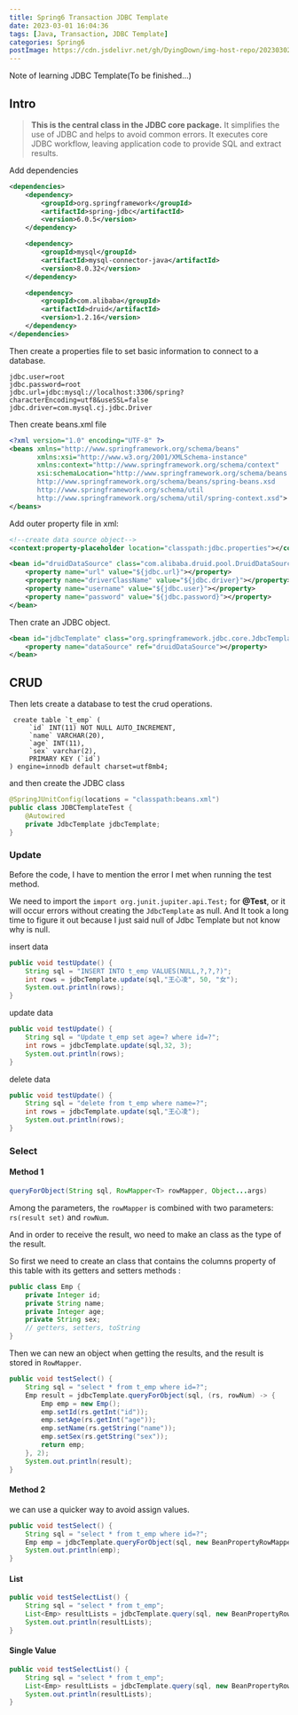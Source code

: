 ```yaml
---
title: Spring6 Transaction JDBC Template
date: 2023-03-01 16:04:36
tags: [Java, Transaction, JDBC Template]
categories: Spring6
postImage: https://cdn.jsdelivr.net/gh/DyingDown/img-host-repo/202303020030809.jpg
---
```


Note of learning JDBC Template(To be finished...)

<!--more-->

## Intro

> **This is the central class in the JDBC core package.** It simplifies the use of JDBC and helps to avoid common errors. It executes core JDBC workflow, leaving application code to provide SQL and extract results. 

Add dependencies

```xml
<dependencies>
    <dependency>
        <groupId>org.springframework</groupId>
        <artifactId>spring-jdbc</artifactId>
        <version>6.0.5</version>
    </dependency>

    <dependency>
        <groupId>mysql</groupId>
        <artifactId>mysql-connector-java</artifactId>
        <version>8.0.32</version>
    </dependency>

    <dependency>
        <groupId>com.alibaba</groupId>
        <artifactId>druid</artifactId>
        <version>1.2.16</version>
    </dependency>
</dependencies>
```

Then create a properties file to set basic information to connect to a database.

```properties
jdbc.user=root
jdbc.password=root
jdbc.url=jdbc:mysql://localhost:3306/spring?characterEncoding=utf8&useSSL=false
jdbc.driver=com.mysql.cj.jdbc.Driver
```

Then create beans.xml file

```xml
<?xml version="1.0" encoding="UTF-8" ?>
<beans xmlns="http://www.springframework.org/schema/beans"
       xmlns:xsi="http://www.w3.org/2001/XMLSchema-instance"
       xmlns:context="http://www.springframework.org/schema/context"
       xsi:schemaLocation="http://www.springframework.org/schema/beans
       http://www.springframework.org/schema/beans/spring-beans.xsd
       http://www.springframework.org/schema/util
       http://www.springframework.org/schema/util/spring-context.xsd">
</beans>
```

Add outer property file in xml:

```xml
<!--create data source object-->
<context:property-placeholder location="classpath:jdbc.properties"></context:property-placeholder>

<bean id="druidDataSource" class="com.alibaba.druid.pool.DruidDataSource">
    <property name="url" value="${jdbc.url}"></property>
    <property name="driverClassName" value="${jdbc.driver}"></property>
    <property name="username" value="${jdbc.user}"></property>
    <property name="password" value="${jdbc.password}"></property>
</bean>
```

Then crate an JDBC object.

```xml
<bean id="jdbcTemplate" class="org.springframework.jdbc.core.JdbcTemplate">
    <property name="dataSource" ref="druidDataSource"></property>
</bean>
```

## CRUD

Then lets create a database to test the crud operations.

```mysql
 create table `t_emp` (
     `id` INT(11) NOT NULL AUTO_INCREMENT,
     `name` VARCHAR(20),
     `age` INT(11),
     `sex` varchar(2),
     PRIMARY KEY (`id`)
) engine=innodb default charset=utf8mb4;
```

and then create the JDBC class

```java
@SpringJUnitConfig(locations = "classpath:beans.xml")
public class JDBCTemplateTest {
    @Autowired
    private JdbcTemplate jdbcTemplate;
}
```

### Update

Before the code, I have to mention the error I met when running the test method.

We need to import the `import org.junit.jupiter.api.Test;` for **@Test**, or it will occur errors without creating the `JdbcTemplate` as null. And It took a long time to figure it out because I just said null of Jdbc Template but not know why is null. 

insert data

```java
public void testUpdate() {
    String sql = "INSERT INTO t_emp VALUES(NULL,?,?,?)";
    int rows = jdbcTemplate.update(sql,"王心凌", 50, "女");
    System.out.println(rows);
}
```

update data

```java
public void testUpdate() {
    String sql = "Update t_emp set age=? where id=?";
    int rows = jdbcTemplate.update(sql,32, 3);
    System.out.println(rows);
}
```

delete data

```java
public void testUpdate() {
    String sql = "delete from t_emp where name=?";
    int rows = jdbcTemplate.update(sql,"王心凌");
    System.out.println(rows);
}
```

### Select

#### Method 1

```java
queryForObject(String sql, RowMapper<T> rowMapper, Object...args)
```

Among the parameters, the `rowMapper` is combined with two parameters: `rs(result set)` and `rowNum`.

And in order to receive the result, wo need to make an class as the type of the result.  

So first we need to create an class that contains the columns property of this table with its getters and setters methods :

```java
public class Emp {
    private Integer id;
    private String name;
    private Integer age;
    private String sex;
    // getters, setters, toString
}
```

Then we can new an object when getting the results, and the result is stored in `RowMapper`.

```java
public void testSelect() {
    String sql = "select * from t_emp where id=?";
    Emp result = jdbcTemplate.queryForObject(sql, (rs, rowNum) -> {
        Emp emp = new Emp();
        emp.setId(rs.getInt("id"));
        emp.setAge(rs.getInt("age"));
        emp.setName(rs.getString("name"));
        emp.setSex(rs.getString("sex"));
        return emp;
    }, 2);
    System.out.println(result);
}
```

#### Method 2

we can use a quicker way to avoid assign values.

```java
public void testSelect() {
    String sql = "select * from t_emp where id=?";
    Emp emp = jdbcTemplate.queryForObject(sql, new BeanPropertyRowMapper<>(Emp.class), 2);
    System.out.println(emp);
}
```

#### List

```java
public void testSelectList() {
    String sql = "select * from t_emp";
    List<Emp> resultLists = jdbcTemplate.query(sql, new BeanPropertyRowMapper<>(Emp.class));
    System.out.println(resultLists);
}
```

#### Single Value

```java
public void testSelectList() {
    String sql = "select * from t_emp";
    List<Emp> resultLists = jdbcTemplate.query(sql, new BeanPropertyRowMapper<>(Emp.class));
    System.out.println(resultLists);
}
```

